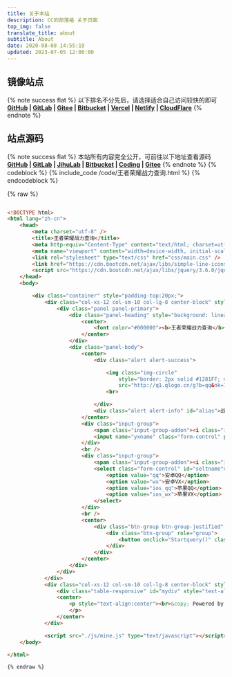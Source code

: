 ```yaml
---
title: 关于本站
description: CC的部落格 关于页面
top_img: false
translate_title: about
subtitle: About
date: 2020-08-08 14:55:19
updated: 2023-07-05 12:00:00
---
```

## 镜像站点

{% note success flat %} 以下排名不分先后，请选择适合自己访问较快的即可</br> **[GitHub](https://github.blog.ccknbc.cc) | [GitLab](https://gitlab.blog.ccknbc.cc) | [Gitee](https://ccknbc.gitee.io) | [Bitbucket](https://ccknbc.bitbucket.io) | [Vercel](https://vercel.blog.ccknbc.cc) | [Netlify](https://netlify.blog.ccknbc.cc) | [CloudFlare](https://cloudflare.blog.ccknbc.cc)** {% endnote %}

## 站点源码

{% note success flat %} 本站所有内容完全公开，可前往以下地址查看源码</br>  **[GitHub](https://github.com/ccknbc-actions/blog-butterfly) | [GitLab](https://gitlab.com/CCKNBC/ccknbc.gitlab.io) | [JihuLab](https://jihulab.com/ccknbc-backup/blog-butterfly) | [Bitbucket](https://bitbucket.org/ccknbc/blog) | [Coding](https://ccknbc.coding.net/public/blog/blog-butterfly/git/files) | [Gitee](https://gitee.com/ccknbc/blog-butterfly)** {% endnote %}
{% codeblock %}
{% include_code /code/王者荣耀战力查询.html %}
{% endcodeblock %}

{% raw %}
```html

<!DOCTYPE html>
<html lang="zh-cn">
	<head>
		<meta charset="utf-8" />
		<title>王者荣耀战力查询</title>
		<meta http-equiv="Content-Type" content="text/html; charset=utf-8">
		<meta name="viewport" content="width=device-width, initial-scale=0.9">
		<link rel="stylesheet" type="text/css" href="css/main.css" />
		<link href="https://cdn.bootcdn.net/ajax/libs/simple-line-icons/2.5.5/css/simple-line-icons.min.css" rel="stylesheet">
		<script src="https://cdn.bootcdn.net/ajax/libs/jquery/3.6.0/jquery.min.js" type="text/javascript"></script>
	</head>
	<body>

		<div class="container" style="padding-top:20px;">
			<div class="col-xs-12 col-sm-10 col-lg-8 center-block" style="float: none;">
				<div class="panel panel-primary">
					<div class="panel-heading" style="background: linear-gradient(to right,#8ae68a,#5ccdde,#b221ff);">
						<center>
							<font color="#000000"><b>王者荣耀战力查询</b></font>
						</center>
					</div>
					<div class="panel-body">
						<center>
							<div class="alert alert-success">

								<img class="img-circle"
									style="border: 2px solid #1281FF; margin-left:3px; margin-right:3px;"
									src="http://q1.qlogo.cn/g?b=qq&nk=727338622&s=100" width="60px" height="60px" id="photo">
								<br>

							</div>
							<div class="alert alert-info" id="alias">战力小助手</div>
						</center>
						<div class="input-group">
							<span class="input-group-addon"><i class="icon-ghost"></i>英雄全称</span>
							<input name="yxname" class="form-control" placeholder="请输入要查询的英雄" id="yxname">
						</div>
						<br />
						<div class="input-group">
							<span class="input-group-addon"><i class="icon-cup"></i> 查询大区</span>
							<select class="form-control" id="seltname">
								<option value="qq">安卓QQ</option>
								<option value="wx">安卓VX</option>
								<option value="ios_qq">苹果QQ</option>
								<option value="ios_wx">苹果VX</option>
							</select>
						</div>
						<br />
						<center>
							<div class="btn-group btn-group-justified" role="group">
								<div class="btn-group" role="group">
									<button onclick="Startquery()" class="btn btn-danger btn-lg">开始查询</button>
								</div>
							</div>
						</center>
					</div>
				</div>
			</div>
			<div class="col-xs-12 col-sm-10 col-lg-8 center-block" style="float: none;">
				<div class="table-responsive" id="mydiv" style="text-align:center;"></div>
				<center>
					<p style="text-align:center"><br>&copy; Powered by <a href="https://www.sapi.run" target="_blank">萌控科技</a>
					</p>
				</center>
			</div>

			<script src="./js/mine.js" type="text/javascript"></script>
	</body>

</html>

{% endraw %}
